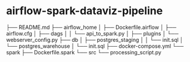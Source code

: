 # airflow-spark-dataviz-pipeline

├── README.md
├── airflow_home
│   ├── Dockerfile.airflow
│   ├── airflow.cfg
│   ├── dags
│   │   └── api_to_spark.py
│   ├── plugins
│   └── webserver_config.py
├── db
│   ├── postgres_staging
│   │   └── init.sql
│   └── postgres_warehouse
│       └── init.sql
├── docker-compose.yml
└── spark
    ├── Dockerfile.spark
    └── src
        └── processing_script.py
